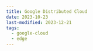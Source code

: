 ```yaml
---
title: Google Distributed Cloud
date: 2023-10-23
last-modified: 2023-12-21
tags:
  - google-cloud
  - edge
---
```


